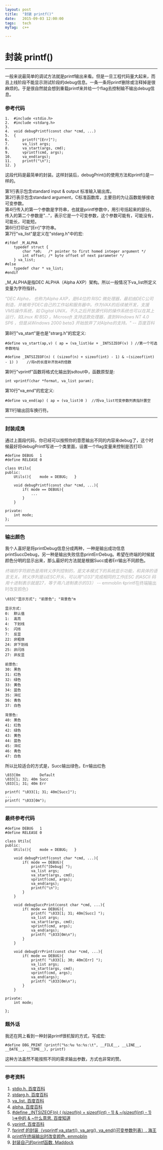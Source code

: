 ```yaml
---
layout: post
title:  "封装 printf()"
date:   2015-09-03 12:00:00
tags:	tech
myTag:	c++

---
```


# 封装 printf()

---------------------------------------------------

一般来说最简单的调试方法就是printf输出来看。但是一旦工程代码量大起来，而且上线阶段不能显示测试阶段的debug信息。一条一条将printf删除或注释掉是很麻烦的。于是很自然就会想到重载printf来并给一个flag去控制输不输出debug信息。

### 参考代码

	1.	#include <stdio.h>  
	2.	#include <stdarg.h> 
	3.
	4.	void debugPrintf(const char *cmd, ...)
	5.	{
	6.		printf("[Err]");
	7.		va_list args;
	8.		va_start(args, cmd);
	9.		vprintf(cmd, args);
	10.		va_end(args);
	11.		printf("\n");  
	12.	}  

这段代码是最简单的封装。这样封装后，debugPrint()的使用方法和printf()是一样的。

第1行表示包含standard input & output 标准输入输出库。  
第2行表示包含standard argument，C标准函数库，主要目的为让函数能够接收可变参数。  
第4行传入的第一个参数是字符串，也就是printf参数中，用引号括起来的部分。传入的第二个参数是"..."，表示它是一个可变参数，这个参数可能有，可能没有，可能长，可能短。  
第6行打印出"[Err]"字符串。  
第7行"va_list"是定义在"stdarg.h"中的宏:  

	#ifdef _M_ALPHA
		typedef struct {
			char *a0;	/* pointer to first homed integer argument */
			int offset;	/* byte offset of next parameter */
		} va_list;
	#else
		typedef char * va_list;
	#endif

\_M\_ALPHA是指DEC ALPHA（Alpha AXP）架构。所以一般情况下va_list所定义变量为字符指针。

<font color="#ADADAD"> *"DEC Alpha， 也称为Alpha AXP，是64位的 RISC 微处理器，最初由DEC公司制造，并被用于DEC自己的工作站和服务器中。作为VAX的后续被开发，支援VMS操作系统，如 Digital UNIX。不久之后开放源代码的操作系统也可以在其上运行，如Linux 和 BSD 。Microsoft 支持这款处理器，直到Windows NT 4.0 SP6 ，但是从Windows 2000 beta3 开始放弃了对Alpha的支持。" -- 百度百科* </font>

第8行"va_start"是也是"strarg.h"的宏定义:

	#define va_start(ap,v) ( ap = (va_list)&v + _INTSIZEOF(v) )	//第一个可选参数地址

	#define _INTSIZEOF(n) ( (sizeof(n) + sizeof(int) - 1) & ~(sizeof(int) - 1) )	//将n的长度补齐到4的倍数
	
第9行"vprintf"函数将格式化输出到sdtout中，函数原型是:

	int vprintf(char *format, va_list param);
	
第10行"va_end"的宏定义:
	
	#define va_end(ap) ( ap = (va_list)0 )	//将va_list可变参数列表指针置空

第11行输出回车换行符。

-------------------------------------------------------------------

### 封装成类

通过上面段代码，你已经可以按照你的意愿输出不同的内容来debug了，这个时候最好将debugPrintf写进一个类里面，设置一个flag变量来控制是否打印:

	#define	DEBUG	1
	#define	RELEASE	0
	
	class Utils{
	public:
		Utils(){	mode = DEBUG;	}

		void debugPrintf(const char *cmd, ...){
			if( mode == DEBUG){
				...
			}
		}

	private:
		int mode;
	};

-------------------------------------------------------------------------

### 输出颜色

我个人喜好是将printDebug信息分成两种，一种是输出成功信息printSuccDebug，另一种是输出失败信息printErrDebug。希望在终端的时候就颜色分明的显示出来，那么最好的方法就是根据Succ或者Err输出不同颜色。

<font color=#ADADAD>*终端的字符颜色是用转义序列控制的，是文本模式下的系统显示功能，和具体的语言无关。转义序列是以ESC开头，可以用"\033"完成相同的工作(ESC 的ASCII 码用十进制表示就是27，等于用八进制表示的33）*  -- emmoblin 《printf在终端输出时改变颜色》</font>

	\033["显示方式"; "前景色"; "背景色"m

	显示方式:
	0:	默认值
	1:	高亮
	4:	下划线
	5:	闪烁
	7:	反显
	22:	非粗体
	24:	非下划线
	25:	非闪烁
	27:	非反显

	前景色:
	30: 黑色
	31: 红色
	32: 绿色 
	33: 黄色
	34: 蓝色
	35: 洋红
	36: 青色
	37: 白色

	背景色:
	40: 黑色
	41: 红色
	42: 绿色 
	43: 黄色
	44: 蓝色
	45: 洋红
	46: 青色
	47: 白色

所以比较适合的方式是，Succ输出绿色，Err输出红色

	\033[0m			Default
	\033[1; 32; 40m Succ
	\033[1; 31; 40m Err

	printf( "\033[1; 31; 40m[Succ]");
	...
	printf( "\033[0m");

----------------------------------------------------------

### 最终参考代码

	#define	DEBUG	1
	#define	RELEASE	0
	
	class Utils{
	public:
		Utils(){	mode = DEBUG;	}

		void debugPrintf(const char *cmd, ...){
			if( mode == DEBUG){
				printf("[Debug] ");
				va_list args;
				va_start(args, cmd);
				vprintf(cmd, args);
				va_end(args);
				printf("\n");  
			}
		}

		void debugSuccPrint(const char *cmd, ...){
			if( mode == DEBUG){
				printf( "\033[1; 31; 40m[Succ] ");
				va_list args;
				va_start(args, cmd);
				vprintf(cmd, args);
				va_end(args);
				printf( "\033[0m\n");
			}
		}

		void debugErrPrint(const char *cmd, ...){
			if( mode == DEBUG){
				printf( "\033[1; 30; 40m[Err] ");
				va_list args;
				va_start(args, cmd);
				vprintf(cmd, args);
				va_end(args);
				printf( "\033[0m\n");
			}
		}

	private:
		int mode;

	};

### 题外话

我还在网上看到一种封装printf很机智的方式，写成宏:

	#define DBG_PRINT (printf("%s:%u %s:%s:\t", __FILE__, __LINE__, __DATE__, __TIME__), printf)

这种方法虽然不能按照不同的需求输出参数，方式也非常的赞。

-----------------------------------------------------------

### 参考资料

1. [stdio.h. 百度百科](http://baike.baidu.com/view/538727.htm)
2. [stdarg.h. 百度百科](http://baike.baidu.com/link?url=0vGqch3u3eSJDqzUos3FbjQ0Lmp5XUiaqWoBzYYAhJmTjnI752Sz0Xt6J7NiB9IiS1_IK5zo9ZMikyGaPBdQ_q)
3. [va_list. 百度百科](http://baike.baidu.com/link?url=i3hYq0JSfksxRN_id9UCk4_AK9f2rlG717XUw2FdIArskH5SSkIR3DsgD6eYkXPBRcSVgz1lpEMK6CO6G94zS_)
4. [alpha. 百度百科](http://baike.baidu.com/link?url=rUb2q0AA2ZnwS16cR61MDm3TLndXXJPIHGSfTRR8fNP5WSToxcLtwAlolnXdD5zoS-Td82DV1XrVHzsb03R7S6f-QA7ZZVxnuqwlvIInsRq)
5. [#define _INTSIZEOF(n) ( (sizeof(n) + sizeof(int) - 1) & ~(sizeof(int) - 1) )=>中的 & ~什么意思. 百度知道](http://zhidao.baidu.com/link?url=S62W6mB5EbHsFCJEfoNLc9bH-rDcBYg9H3hvN9bYhgueO9AFvz4vf9VoOtB92_FDatc6W_E2AcPKcyNTNtRkF_)
6. [vprintf. 百度百科](http://baike.baidu.com/link?url=d-EONMiJZVGO_yox0xBth8TmNZ6xsA_9mOJwgP_-iMgYMuiSTd6sBceoRsa62HVypWYg-g5QW0Zq60FvtI5o8a)
7. [fprintf 的封装（vsprintf,va_start(), va_arg(), va_end()可变参数列表）. 海王](http://www.cnblogs.com/leaven/archive/2010/06/29/1767374.html)
8. [printf在终端输出时改变颜色. emmoblin](http://blog.chinaunix.net/uid-20778443-id-94545.html)
9. [封装自己的printf函数. Maddock](http://www.cnblogs.com/adong7639/p/4186779.html)

